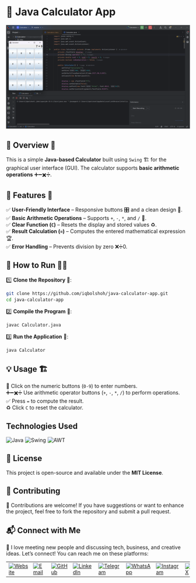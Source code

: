 # 🧮 Java Calculator App 

![Banner](res/banner.png)  

## 📌 Overview 📝  
This is a simple **Java-based Calculator** built using `Swing` 🏗️ for the graphical user interface (GUI). The calculator supports **basic arithmetic operations** ➕➖✖️➗.  

## 🎯 Features 🌟  
✅ **User-Friendly Interface** – Responsive buttons 🎛️ and a clean design 🧼.  
✅ **Basic Arithmetic Operations** – Supports `+`, `-`, `*`, and `/` 🧮.  
✅ **Clear Function (`C`)** – Resets the display and stored values ♻️.  
✅ **Result Calculation (`=`)** – Computes the entered mathematical expression 🏆.  
✅ **Error Handling** – Prevents division by zero ❌➗0.  

## 🚀 How to Run 🏃💨  
1️⃣ **Clone the Repository** 📂:  
   ```bash
   git clone https://github.com/iqbolshoh/java-calculator-app.git  
   cd java-calculator-app  
   ```
2️⃣ **Compile the Program** 🔧:  
   ```bash
   javac Calculator.java  
   ```
3️⃣ **Run the Application** 🎯:  
   ```bash
   java Calculator  
   ```

## 💡 Usage 🏗️  
🔢 Click on the numeric buttons (`0-9`) to enter numbers.  
➕➖✖️➗ Use arithmetic operator buttons (`+`, `-`, `*`, `/`) to perform operations.  
✅ Press `=` to compute the result.  
♻️ Click `C` to reset the calculator.  

## Technologies Used

<div style="display: flex; flex-wrap: wrap; gap: 5px;">
    <img src="https://img.shields.io/badge/Java-%23ED8B00.svg?style=for-the-badge&logo=openjdk&logoColor=white" alt="Java">
    <img src="https://img.shields.io/badge/Swing-%23007396.svg?style=for-the-badge&logo=java&logoColor=white" alt="Swing">
    <img src="https://img.shields.io/badge/AWT-%23E34F26.svg?style=for-the-badge&logo=java&logoColor=white" alt="AWT">
</div>

## 📜 License
This project is open-source and available under the **MIT License**.

## 🤝 Contributing  
🎯 Contributions are welcome! If you have suggestions or want to enhance the project, feel free to fork the repository and submit a pull request.

## 📬 Connect with Me  
💬 I love meeting new people and discussing tech, business, and creative ideas. Let’s connect! You can reach me on these platforms:

<div align="center">
  <table>
    <tr>
      <td>
        <a href="https://iqbolshoh.uz" target="_blank">
          <img src="https://img.icons8.com/color/48/domain.png" 
               height="40" width="40" alt="Website" title="Website" />
        </a>
      </td>
      <td>
        <a href="mailto:iilhomjonov777@gmail.com" target="_blank">
          <img src="https://github.com/gayanvoice/github-active-users-monitor/blob/master/public/images/icons/gmail.svg"
               height="40" width="40" alt="Email" title="Email" />
        </a>
      </td>
      <td>
        <a href="https://github.com/iqbolshoh" target="_blank">
          <img src="https://raw.githubusercontent.com/rahuldkjain/github-profile-readme-generator/master/src/images/icons/Social/github.svg"
               height="40" width="40" alt="GitHub" title="GitHub" />
        </a>
      </td>
      <td>
        <a href="https://www.linkedin.com/in/iqbolshoh/" target="_blank">
          <img src="https://github.com/gayanvoice/github-active-users-monitor/blob/master/public/images/icons/linkedin.svg"
               height="40" width="40" alt="LinkedIn" title="LinkedIn" />
        </a>
      </td>
      <td>
        <a href="https://t.me/iqbolshoh_777" target="_blank">
          <img src="https://github.com/gayanvoice/github-active-users-monitor/blob/master/public/images/icons/telegram.svg"
               height="40" width="40" alt="Telegram" title="Telegram" />
        </a>
      </td>
      <td>
        <a href="https://wa.me/998997799333" target="_blank">
          <img src="https://github.com/gayanvoice/github-active-users-monitor/blob/master/public/images/icons/whatsapp.svg"
               height="40" width="40" alt="WhatsApp" title="WhatsApp" />
        </a>
      </td>
      <td>
        <a href="https://instagram.com/iqbolshoh_777" target="_blank">
          <img src="https://raw.githubusercontent.com/rahuldkjain/github-profile-readme-generator/master/src/images/icons/Social/instagram.svg"
               height="40" width="40" alt="Instagram" title="Instagram" />
        </a>
      </td>
      <td>
        <a href="https://x.com/iqbolshoh_777" target="_blank">
          <img src="https://img.shields.io/badge/X-000000?style=for-the-badge&logo=x&logoColor=white"
               height="40" width="40" alt="X" title="X (Twitter)" />
        </a>
      </td>
      <td>
        <a href="https://www.youtube.com/@Iqbolshoh_777" target="_blank">
          <img src="https://raw.githubusercontent.com/rahuldkjain/github-profile-readme-generator/master/src/images/icons/Social/youtube.svg"
               height="40" width="40" alt="YouTube" title="YouTube" />
        </a>
      </td>
    </tr>
  </table>
</div>
